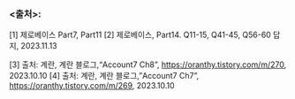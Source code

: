 ### <출처>:
[1] 제로베이스 Part7, Part11
[2] 제로베이스, Part14.  Q11-15, Q41-45, Q56-60 답지, 2023.11.13

[3] 출처: 계란, 계란 블로그,“Account7 Ch8”, https://oranthy.tistory.com/m/270, 2023.10.10
[4] 출처: 계란, 계란 블로그,”Account7 Ch7”, https://oranthy.tistory.com/m/269, 2023.10.10